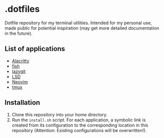 # .dotfiles

Dotfile repository for my terminal utilities. Intended for my personal use, made
public for potential inspiration (may get more detailed documentation in the future).

## List of applications

- [Alacritty](https://alacritty.org/)
- [fish](https://fishshell.com/)
- [lazygit](https://github.com/jesseduffield/lazygit)
- [LSD](https://github.com/lsd-rs/lsd)
- [Neovim](https://neovim.io/)
- [tmux](https://github.com/tmux/tmux)

## Installation

1. Clone this repository into your home directory.
2. Run the `install.sh` script. For each application, a symbolic link is created
   from its configuration to the corresponding location in this repository
   (Attention: Existing configurations will be overwritten!).
